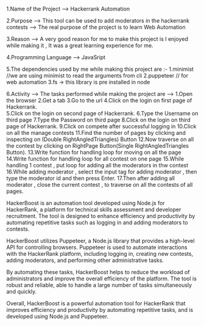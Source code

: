 1.Name of the Project -->  Hackerrank Automation

2.Purpose --> This tool can be used to add moderators in the hackerrank contests
          --> The real purpose of the project is to learn Web Automation

3.Reason --> A very good reason for me to make this project is I enjoyed while making it , It was a great learning experience for me.

4.Programming Language --> JavaSript

5.The dependencies used by me while making this project are :- 1.minimist //we are using minimist to read the arguments from cli
                                                               2.puppeteer // for web automation
                                                               3.fs -> this library is pre installed in node
                                                               
6.Activity --> The tasks performed while making the project are -->
              1.Open the browser
              2.Get a tab
              3.Go to the url 
              4.Click on the login on first page of Hackerrank.   
              5.Click on the login on second page of Hackerrank. 
              6.Type the Username on third page
              7.Type the Password on third page
              8.Click on the login on third page of Hackerrank. 
              9.Click on compete after successful logging in
              10.Click on all the manage contests
              11.Find the number of pages by clicking and inspecting on (Double RightAngledTriangles) Button 
              12.Now traverse on all the contest by clicking on RightPage Button(Single RightAngledTriangles Button).
              13.Write function for handling loop for moving on all the page 
              14.Write function for handling loop for all contest on one page
              15.While handling 1 contest , put loop for adding all the moderators in thw contest 
              16.While adding moderator , select the input tag for adding moderator , then type the moderator id and then press Enter.
              17.Then after adding all moderator , close the current contest , to traverse on all the contests of all pages.


HackerBoost is an automation tool developed using Node.js for HackerRank, a platform for technical skills assessment and developer recruitment. The tool is designed to enhance efficiency and productivity by automating repetitive tasks such as logging in and adding moderators to contests.

HackerBoost utilizes Puppeteer, a Node.js library that provides a high-level API for controlling browsers. Puppeteer is used to automate interactions with the HackerRank platform, including logging in, creating new contests, adding moderators, and performing other administrative tasks.

By automating these tasks, HackerBoost helps to reduce the workload of administrators and improve the overall efficiency of the platform. The tool is robust and reliable, able to handle a large number of tasks simultaneously and quickly.

Overall, HackerBoost is a powerful automation tool for HackerRank that improves efficiency and productivity by automating repetitive tasks, and is developed using Node.js and Puppeteer.

                                                                      
